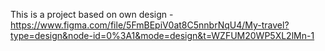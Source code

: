 This is a project based on own design - https://www.figma.com/file/5FmBEpiV0at8C5nnbrNqU4/My-travel?type=design&node-id=0%3A1&mode=design&t=WZFUM20WP5XL2lMn-1